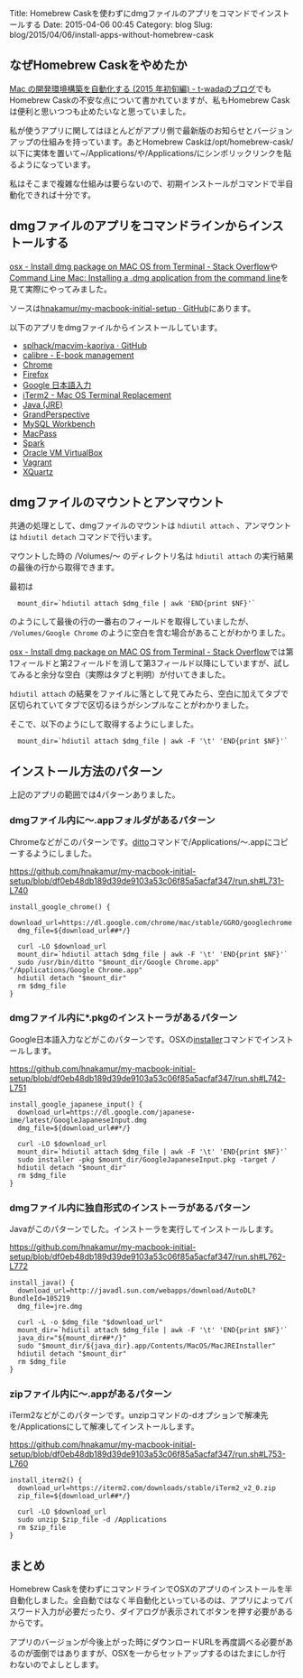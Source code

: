 Title: Homebrew Caskを使わずにdmgファイルのアプリをコマンドでインストールする
Date: 2015-04-06 00:45
Category: blog
Slug: blog/2015/04/06/install-apps-without-homebrew-cask

## なぜHomebrew Caskをやめたか

[Mac の開発環境構築を自動化する (2015 年初旬編) - t-wadaのブログ](http://t-wada.hatenablog.jp/entry/mac-provisioning-by-ansible)でもHomebrew Caskの不安な点について書かれていますが、私もHomebrew Caskは便利と思いつつも止めたいなと思っていました。

私が使うアプリに関してはほとんどがアプリ側で最新版のお知らせとバージョンアップの仕組みを持っています。あとHomebrew Caskは/opt/homebrew-cask/以下に実体を置いて~/Applications/や/Applications/にシンボリックリンクを貼るようになっています。

私はそこまで複雑な仕組みは要らないので、初期インストールがコマンドで半自動化できれば十分です。

## dmgファイルのアプリをコマンドラインからインストールする

[osx - Install dmg package on MAC OS from Terminal - Stack Overflow](http://stackoverflow.com/questions/22934083/install-dmg-package-on-mac-os-from-terminal/22940943#22940943)や[Command Line Mac: Installing a .dmg application from the command line](http://commandlinemac.blogspot.jp/2008/12/installing-dmg-application-from-command.html)を見て実際にやってみました。

ソースは[hnakamur/my-macbook-initial-setup · GitHub](https://github.com/hnakamur/my-macbook-initial-setup)にあります。

以下のアプリをdmgファイルからインストールしています。

* [splhack/macvim-kaoriya · GitHub](https://github.com/splhack/macvim-kaoriya)
* [calibre - E-book management](http://calibre-ebook.com/)
* [Chrome](https://www.google.co.jp/chrome/browser/desktop/index.html)
* [Firefox](https://www.mozilla.org/ja/firefox/new/)
* [Google 日本語入力](https://www.google.co.jp/ime/)
* [iTerm2 - Mac OS Terminal Replacement](http://iterm2.com/)
* [Java (JRE)](https://java.com/ja/download/)
* [GrandPerspective](http://grandperspectiv.sourceforge.net/)
* [MySQL Workbench](https://www-jp.mysql.com/products/workbench/)
* [MacPass](http://mstarke.github.io/MacPass/)
* [Spark](http://www.shadowlab.org/Software/spark.php)
* [Oracle VM VirtualBox](https://www.virtualbox.org/)
* [Vagrant](https://www.vagrantup.com/)
* [XQuartz](http://xquartz.macosforge.org/landing/)

## dmgファイルのマウントとアンマウント

共通の処理として、dmgファイルのマウントは `hdiutil attach` 、アンマウントは `hdiutil detach` コマンドで行います。

マウントした時の /Volumes/〜 のディレクトリ名は `hdiutil attach` の実行結果の最後の行から取得できます。

最初は

```
  mount_dir=`hdiutil attach $dmg_file | awk 'END{print $NF}'`
```

のようにして最後の行の一番右のフィールドを取得していましたが、 `/Volumes/Google Chrome` のように空白を含む場合があることがわかりました。

[osx - Install dmg package on MAC OS from Terminal - Stack Overflow](http://stackoverflow.com/questions/22934083/install-dmg-package-on-mac-os-from-terminal/22940943#22940943)では第1フィールドと第2フィールドを消して第3フィールド以降にしていますが、試してみると余分な空白（実際はタブと判明）が付いてきました。

`hdiutil attach` の結果をファイルに落として見てみたら、空白に加えてタブで区切られていてタブで区切るほうがシンプルなことがわかりました。

そこで、以下のようにして取得するようにしました。

```
  mount_dir=`hdiutil attach $dmg_file | awk -F '\t' 'END{print $NF}'`
```

## インストール方法のパターン

上記のアプリの範囲では4パターンありました。

### dmgファイル内に〜.appフォルダがあるパターン

Chromeなどがこのパターンです。[ditto](https://developer.apple.com/library/mac/documentation/Darwin/Reference/ManPages/man1/ditto.1.html)コマンドで/Applications/〜.appにコピーするようにしました。

https://github.com/hnakamur/my-macbook-initial-setup/blob/df0eb48db189d39de9103a53c06f85a5acfaf347/run.sh#L731-L740

```
install_google_chrome() {
  download_url=https://dl.google.com/chrome/mac/stable/GGRO/googlechrome.dmg
  dmg_file=${download_url##*/}

  curl -LO $download_url
  mount_dir=`hdiutil attach $dmg_file | awk -F '\t' 'END{print $NF}'`
  sudo /usr/bin/ditto "$mount_dir/Google Chrome.app" "/Applications/Google Chrome.app"
  hdiutil detach "$mount_dir"
  rm $dmg_file
}
```

### dmgファイル内に*.pkgのインストーラがあるパターン

Google日本語入力などがこのパターンです。OSXの[installer](https://developer.apple.com/library/mac/documentation/Darwin/Reference/ManPages/man8/installer.8.html)コマンドでインストールします。

https://github.com/hnakamur/my-macbook-initial-setup/blob/df0eb48db189d39de9103a53c06f85a5acfaf347/run.sh#L742-L751

```
install_google_japanese_input() {
  download_url=https://dl.google.com/japanese-ime/latest/GoogleJapaneseInput.dmg
  dmg_file=${download_url##*/}

  curl -LO $download_url
  mount_dir=`hdiutil attach $dmg_file | awk -F '\t' 'END{print $NF}'`
  sudo installer -pkg $mount_dir/GoogleJapaneseInput.pkg -target /
  hdiutil detach "$mount_dir"
  rm $dmg_file
}
```

### dmgファイル内に独自形式のインストーラがあるパターン

Javaがこのパターンでした。インストーラを実行してインストールします。

https://github.com/hnakamur/my-macbook-initial-setup/blob/df0eb48db189d39de9103a53c06f85a5acfaf347/run.sh#L762-L772

```
install_java() {
  download_url=http://javadl.sun.com/webapps/download/AutoDL?BundleId=105219
  dmg_file=jre.dmg

  curl -L -o $dmg_file "$download_url"
  mount_dir=`hdiutil attach $dmg_file | awk -F '\t' 'END{print $NF}'`
  java_dir="${mount_dir##*/}"
  sudo "$mount_dir/${java_dir}.app/Contents/MacOS/MacJREInstaller"
  hdiutil detach "$mount_dir"
  rm $dmg_file
}
```

### zipファイル内に〜.appがあるパターン

iTerm2などがこのパターンです。unzipコマンドの-dオプションで解凍先を/Applicationsにして解凍してインストールします。

https://github.com/hnakamur/my-macbook-initial-setup/blob/df0eb48db189d39de9103a53c06f85a5acfaf347/run.sh#L753-L760

```
install_iterm2() {
  download_url=https://iterm2.com/downloads/stable/iTerm2_v2_0.zip
  zip_file=${download_url##*/}

  curl -LO $download_url
  sudo unzip $zip_file -d /Applications
  rm $zip_file
}
```

## まとめ

Homebrew Caskを使わずにコマンドラインでOSXのアプリのインストールを半自動化しました。全自動ではなく半自動化といっているのは、アプリによってパスワード入力が必要だったり、ダイアログが表示されてボタンを押す必要があるからです。

アプリのバージョンが今後上がった時にダウンロードURLを再度調べる必要があるのが面倒ではありますが、OSXを一からセットアップするのはたまにしか行わないのでよしとします。
